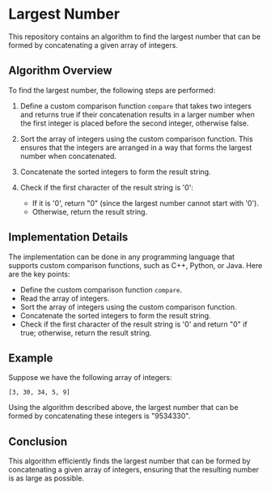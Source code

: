 # Largest Number

This repository contains an algorithm to find the largest number that can be formed by concatenating a given array of integers.

## Algorithm Overview

To find the largest number, the following steps are performed:

1. Define a custom comparison function `compare` that takes two integers and returns true if their concatenation results in a larger number when the first integer is placed before the second integer, otherwise false.

2. Sort the array of integers using the custom comparison function. This ensures that the integers are arranged in a way that forms the largest number when concatenated.

3. Concatenate the sorted integers to form the result string.

4. Check if the first character of the result string is '0':
   - If it is '0', return "0" (since the largest number cannot start with '0').
   - Otherwise, return the result string.

## Implementation Details

The implementation can be done in any programming language that supports custom comparison functions, such as C++, Python, or Java. Here are the key points:

- Define the custom comparison function `compare`.
- Read the array of integers.
- Sort the array of integers using the custom comparison function.
- Concatenate the sorted integers to form the result string.
- Check if the first character of the result string is '0' and return "0" if true; otherwise, return the result string.

## Example

Suppose we have the following array of integers:

```
[3, 30, 34, 5, 9]
```

Using the algorithm described above, the largest number that can be formed by concatenating these integers is "9534330".

## Conclusion

This algorithm efficiently finds the largest number that can be formed by concatenating a given array of integers, ensuring that the resulting number is as large as possible.